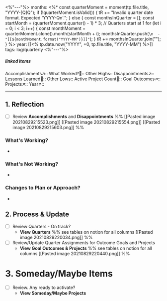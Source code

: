 <%"---"%>
months: <%*
const quarterMoment = moment(tp.file.title, "YYYY-[Q]Q");
if (!quarterMoment.isValid()) {
  tR += "Invalid quarter date format. Expected 'YYYY-Qn'.";
} else {
  const monthsInQuarter = [];
  const startMonth = (quarterMoment.quarter() - 1) * 3; // Quarters start at 1
  for (let i = 0; i < 3; i++) {
    const monthMoment = quarterMoment.clone().month(startMonth + i);
    monthsInQuarter.push(`\n  - "[[${monthMoment.format("YYYY-MM")}]]"`);
  }
  tR += monthsInQuarter.join("");
}
%>
year: [[<% tp.date.now("YYYY", +0, tp.file.title, "YYYY-MM") %>]]
tags: log/quarterly
<%"---"%>

##### linked items
Accomplishments↗:: 
What Worked?🔗:: 
Other Highs:: 
Disappointments↗:: 
Lessons Learned🔗:: 
Other Lows::
Active Project Count🔗::
Goal Outcomes↗:: 
Projects↗:: 
Year↗:: 

----
## 1. Reflection
-   [ ] Review **Accomplishments** and **Disappointments**
    %% [[Pasted image 20210829215523.png]] [[Pasted image 20210829215554.png]] [[Pasted image 20210829215603.png]] %%

### What's Working?
- 

### What's Not Working?
- 

### Changes to Plan or Approach?
- 

## 2. Process & Update
-   [ ] Review Quarters - On track?
    -   **View Quarters**
    %% see tables on notion for all columns [[Pasted image 20210829220034.png]] %%
-   [ ] Review/Update Quarter Assignments for Outcome Goals and Projects
    -   **View Goal Outcomes & Projects**
    %%  see tables on notion for all columns  [[Pasted image 20210829220440.png]] %%

# 3. **Someday/Maybe Items**
-   [ ] Review. Any ready to activate?
    -   **View Someday/Maybe Projects**